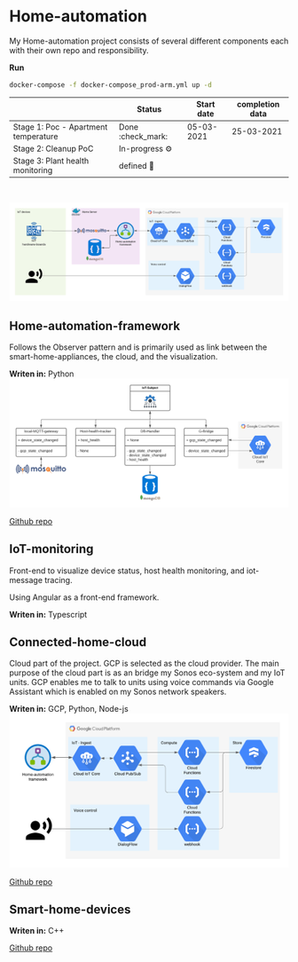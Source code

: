 # Home-automation

My Home-automation project consists of several different components each with their own repo and responsibility.

**Run**

```sh
docker-compose -f docker-compose_prod-arm.yml up -d
```

|                                      | Status             | Start date | completion data |
|--------------------------------------|--------------------|------------|-----------------|
| Stage 1: Poc - Apartment temperature | Done :check_mark:  | 05-03-2021 | 25-03-2021      |
| Stage 2: Cleanup PoC                 | In-progress :gear: |            |                 |
| Stage 3: Plant health monitoring     | defined :dart:     |            |                 |

&nbsp;

![Architecture](static/architecture/Home-automation.png "Architectural overview")

## Home-automation-framework
Follows the Observer pattern and is primarily used as link between the smart-home-appliances, the cloud, and the visualization.

**Writen in:** Python
![Architecture](static/architecture/Home-automation-framework.png "Architectural overview")

[Github repo](https://github.com/DankersW/home-automation-framework)

## IoT-monitoring

Front-end to visualize device status, host health monitoring, and iot-message tracing.

Using Angular as a front-end framework.

**Writen in:** Typescript


## Connected-home-cloud
Cloud part of the project. GCP is selected as the cloud provider. The main purpose of the cloud part is as an bridge my
Sonos eco-system and my IoT units. GCP enables me to talk to units using voice commands via Google Assistant which is
enabled on my Sonos network speakers.  

**Writen in:** GCP, Python, Node-js
![Architecture](static/architecture/Connected-home-cloud.png "Architectural overview")

[Github repo](https://github.com/DankersW/connected-home-cloud)

## Smart-home-devices

**Writen in:** C++ 

[Github repo](https://github.com/DankersW/smart-home-devices)
